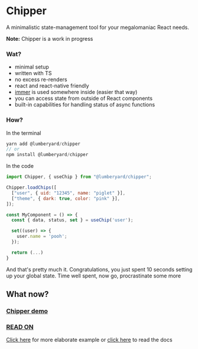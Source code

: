 # Chipper

A minimalistic state-management tool for your megalomaniac React needs.

**Note:** Chipper is a work in progress

### Wat?

- minimal setup
- written with TS
- no excess re-renders
- react and react-native friendly
- [immer](https://immerjs.github.io/immer/docs/introduction) is used somewhere inside (easier that way)
- you can access state from outside of React components
- built-in capabilities for handling status of async functions

### How?

In the terminal

```javascript
yarn add @lumberyard/chipper
// or
npm install @lumberyard/chipper
```

In the code

```javascript
import Chipper, { useChip } from "@lumberyard/chipper";

Chipper.loadChips([
  ["user", { uid: "12345", name: "piglet" }],
  ["theme", { dark: true, color: "pink" }],
]);

const MyComponent = () => {
  const { data, status, set } = useChip('user');

  set((user) => {
    user.name = 'pooh';
  });

  return (...)
}
```

And that's pretty much it. Congratulations, you just spent 10 seconds setting up your global state. Time well spent, now go, procrastinate some more

## What now?

### [Chipper demo](https://codesandbox.io/s/chipper-demo-tgi65)

### [READ ON](https://github.com/MatulaDesign/lumberyard-chipper/blob/main/HELLO.md)

[Click here](https://github.com/MatulaDesign/lumberyard-chipper/blob/main/example.md) for more elaborate example or [click here](https://github.com/MatulaDesign/lumberyard-chipper/blob/main/CHIPPER.md) to read the docs
